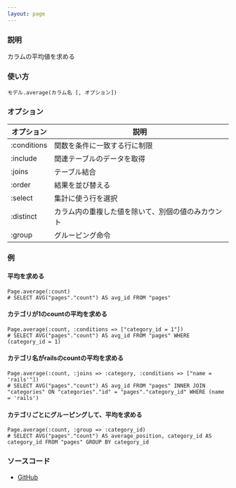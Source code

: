 ```yaml
---
layout: page
---
```

### 説明
カラムの平均値を求める

### 使い方
    モデル.average(カラム名 [, オプション])

### オプション

オプション       | 説明
----------- | -------------------------
:conditions | 関数を条件に一致する行に制限
:include    | 関連テーブルのデータを取得
:joins      | テーブル結合
:order      | 結果を並び替える
:select     | 集計に使う行を選択
:distinct   | カラム内の重複した値を除いて、別個の値のみカウント
:group      | グルーピング命令

### 例
#### 平均を求める
    Page.average(:count)
    # SELECT AVG("pages"."count") AS avg_id FROM "pages"

#### カテゴリが1のcountの平均を求める
    Page.average(:count, :conditions => ["category_id = 1"])
    # SELECT AVG("pages"."count") AS avg_id FROM "pages" WHERE (category_id = 1)

#### カテゴリ名がrailsのcountの平均を求める
    Page.average(:count, :joins => :category, :conditions => ["name = 'rails'"])
    # SELECT AVG("pages"."count") AS avg_id FROM "pages" INNER JOIN "categories" ON "categories"."id" = "pages"."category_id" WHERE (name = 'rails')

#### カテゴリごとにグルーピングして、平均を求める
    Page.average(:count, :group => :category_id)
    # SELECT AVG("pages"."count") AS average_position, category_id AS category_id FROM "pages" GROUP BY category_id

### ソースコード
* [GitHub](https://github.com/rails/rails/blob/b88220732dffe336a0814bb91a4f5acc6e91e508/activerecord/lib/active_record/relation/calculations.rb#L49)